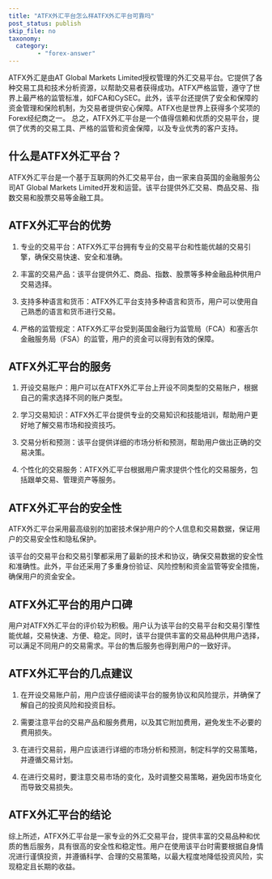 ```yaml
---
title: "ATFX外汇平台怎么样ATFX外汇平台可靠吗"
post_status: publish
skip_file: no
taxonomy:
  category:
        - "forex-answer"
---
```


ATFX外汇是由AT Global Markets Limited授权管理的外汇交易平台。它提供了各种交易工具和技术分析资源，以帮助交易者获得成功。ATFX严格监管，遵守了世界上最严格的监管标准，如FCA和CySEC。此外，该平台还提供了安全和保障的资金管理和保险机制，为交易者提供安心保障。ATFX也是世界上获得多个奖项的Forex经纪商之一。 总之，ATFX外汇平台是一个值得信赖和优质的交易平台，提供了优秀的交易工具、严格的监管和资金保障，以及专业优秀的客户支持。

## 什么是ATFX外汇平台？

ATFX外汇平台是一个基于互联网的外汇交易平台，由一家来自英国的金融服务公司AT Global Markets Limited开发和运营。该平台提供外汇交易、商品交易、指数交易和股票交易等金融工具。

## ATFX外汇平台的优势

1. 专业的交易平台：ATFX外汇平台拥有专业的交易平台和性能优越的交易引擎，确保交易快速、安全和准确。

2. 丰富的交易产品：该平台提供外汇、商品、指数、股票等多种金融品种供用户交易选择。

3. 支持多种语言和货币：ATFX外汇平台支持多种语言和货币，用户可以使用自己熟悉的语言和货币进行交易。

4. 严格的监管规定：ATFX外汇平台受到英国金融行为监管局（FCA）和塞舌尔金融服务局（FSA）的监管，用户的资金可以得到有效的保障。

## ATFX外汇平台的服务

1. 开设交易账户：用户可以在ATFX外汇平台上开设不同类型的交易账户，根据自己的需求选择不同的账户类型。

2. 学习交易知识：ATFX外汇平台提供专业的交易知识和技能培训，帮助用户更好地了解交易市场和投资技巧。

3. 交易分析和预测：该平台提供详细的市场分析和预测，帮助用户做出正确的交易决策。

4. 个性化的交易服务：ATFX外汇平台根据用户需求提供个性化的交易服务，包括跟单交易、管理资产等服务。

## ATFX外汇平台的安全性

ATFX外汇平台采用最高级别的加密技术保护用户的个人信息和交易数据，保证用户的交易安全性和隐私保护。

该平台的交易平台和交易引擎都采用了最新的技术和协议，确保交易数据的安全性和准确性。此外，平台还采用了多重身份验证、风险控制和资金监管等安全措施，确保用户的资金安全。

## ATFX外汇平台的用户口碑

用户对ATFX外汇平台的评价较为积极。用户认为该平台的交易平台和交易引擎性能优越，交易快速、方便、稳定。同时，该平台提供丰富的交易品种供用户选择，可以满足不同用户的交易需求。平台的售后服务也得到用户的一致好评。

## ATFX外汇平台的几点建议

1. 在开设交易账户前，用户应该仔细阅读平台的服务协议和风险提示，并确保了解自己的投资风险和投资目标。

2. 需要注意平台的交易产品和服务费用，以及其它附加费用，避免发生不必要的费用损失。

3. 在进行交易前，用户应该进行详细的市场分析和预测，制定科学的交易策略，并遵循交易计划。

4. 在进行交易时，要注意交易市场的变化，及时调整交易策略，避免因市场变化而导致交易损失。

## ATFX外汇平台的结论

综上所述，ATFX外汇平台是一家专业的外汇交易平台，提供丰富的交易品种和优质的售后服务，具有很高的安全性和稳定性。用户在使用该平台时需要根据自身情况进行谨慎投资，并遵循科学、合理的交易策略，以最大程度地降低投资风险，实现稳定且长期的收益。 
